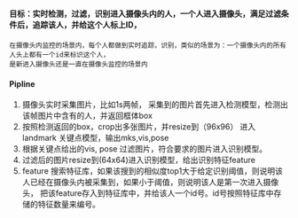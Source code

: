 #### 目标：实时检测，过滤，识别进入摄像头内的人，一个人进入摄像头，满足过滤条件后，追踪该人，并给这个人标上ID，
    在摄像头内监控的场景内，每个人都做到实时追踪，识别，类似的场景为：一个摄像头内的所有人头上都有一个id来标识这个人，
    是新进入摄像头还是一直在摄像头监控的场景内
#### Pipline

1. 摄像头实时采集图片，比如1s两帧， 采集到的图片首先进入检测模型，检测出该帧图片中含有的人，并返回框体box
2. 按照检测返回的box，crop出多张图片，并resize到（96x96） 进入landmark 关键点模型，输出mks,vis,pose
3. 根据关键点给出的vis, pose 过滤图片，符合要求的图片进入识别模型。
4. 过滤后的图片resize到(64x64)进入识别模型，给出识别特征feature
5. feature 搜索特征库，如果该搜到的相似度top1大于给定识别阈值，则说明该人已经在摄像头内被采集到，如果小于阈值，则说明该人是第一次进入摄像头，
    把该feature存入到特征库中，并给该人一个id号。id号按照特征库中存储的特征数量来编号。
    